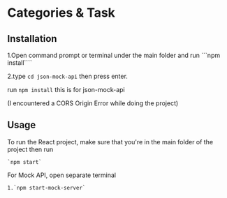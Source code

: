 # Categories & Task

## Installation

1.Open command prompt or terminal under the main folder and run
```npm install````

2.type `cd json-mock-api` then press enter.

run `npm install`
this is for json-mock-api

(I encountered a CORS Origin Error while doing the project)

## Usage

To run the React project, make sure that you're in the main folder of the project then run

```
`npm start`

```

For Mock API, open separate terminal

```
1.`npm start-mock-server`
```
